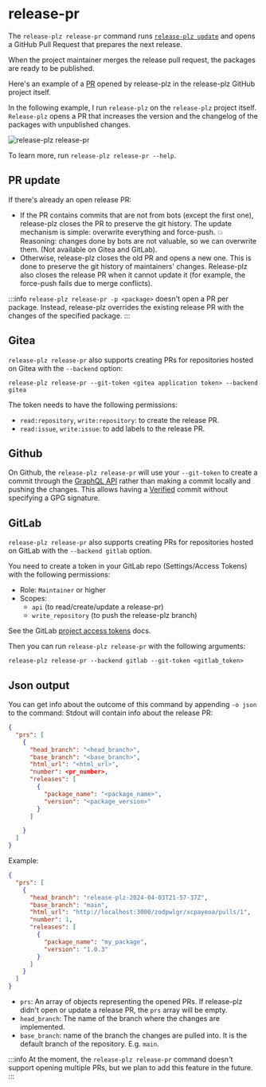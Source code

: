 # release-pr

The `release-plz release-pr` command runs [`release-plz update`](update.md) and
opens a GitHub Pull Request that prepares the next release.

When the project maintainer merges the release pull request, the packages are
ready to be published.

Here's an example of a [PR](https://github.com/release-plz/release-plz/pull/377)
opened by release-plz in the release-plz GitHub project itself.

In the following example, I run `release-plz` on the `release-plz` project
itself.
`Release-plz` opens a PR that increases the version and the changelog of the
packages with unpublished changes.

![release-plz release-pr](https://user-images.githubusercontent.com/11428655/160772903-544c7578-7c17-4311-b6ca-a1aefeabe799.gif)

To learn more, run `release-plz release-pr --help`.

## PR update

If there's already an open release PR:

- If the PR contains commits that are not from bots (except the first one),
  release-plz closes the PR to preserve the git history.
  The update mechanism is simple: overwrite everything and force-push. 💥
  Reasoning: changes done by bots are not valuable, so we can overwrite them.
  (Not available on Gitea and GitLab).
- Otherwise, release-plz closes the old PR and opens a new one.
  This is done to preserve the git history of maintainers' changes.
  Release-plz also closes the release PR when it cannot update it
  (for example, the force-push fails due to merge conflicts).

:::info
`release-plz release-pr -p <package>` doesn't open a PR per package.
Instead, release-plz overrides the existing release PR with the changes of the specified package.
:::

## Gitea

`release-plz release-pr` also supports creating PRs for repositories hosted on
Gitea with the `--backend` option:

`release-plz release-pr --git-token <gitea application token> --backend gitea`

The token needs to have the following permissions:

- `read:repository`, `write:repository`: to create the release PR.
- `read:issue`, `write:issue`: to add labels to the release PR.

## Github

On Github, the `release-plz release-pr` will use your `--git-token` to create a commit
through the [GraphQL API](https://docs.github.com/en/graphql) rather
than making a commit locally and pushing the changes.
This allows having a [Verified](https://docs.github.com/en/authentication/managing-commit-signature-verification/about-commit-signature-verification)
commit without specifying a GPG signature.

## GitLab

`release-plz release-pr` also supports creating PRs for repositories hosted on GitLab with
the `--backend gitlab` option.

You need to create a token in your GitLab repo (Settings/Access Tokens) with the following
permissions:

- Role: `Maintainer` or higher
- Scopes:
  - `api` (to read/create/update a release-pr)
  - `write_repository` (to push the release-plz branch)

See the GitLab [project access tokens](https://docs.gitlab.com/ee/user/project/settings/project_access_tokens.html)
docs.

Then you can run `release-plz release-pr` with the following arguments:

`release-plz release-pr --backend gitlab --git-token <gitlab_token>`

## Json output

You can get info about the outcome of this command by appending `-o json` to the command:
Stdout will contain info about the release PR:

```json
{
  "prs": [
    {
      "head_branch": "<head_branch>",
      "base_branch": "<base_branch>",
      "html_url": "<html_url>",
      "number": <pr_number>,
      "releases": [
        {
          "package_name": "<package_name>",
          "version": "<package_version>"
        }
      ]

    }
  ]
}
```

Example:

```json
{
  "prs": [
    {
      "head_branch": "release-plz-2024-04-03T21-57-37Z",
      "base_branch": "main",
      "html_url": "http://localhost:3000/zodpwlgr/xcpayeoa/pulls/1",
      "number": 1,
      "releases": [
        {
          "package_name": "my_package",
          "version": "1.0.3"
        }
      ]
    }
  ]
}
```

- `prs`: An array of objects representing the opened PRs.
  If release-plz didn't open or update a release PR, the `prs` array will be empty.
- `head_branch`: The name of the branch where the changes are implemented.
- `base_branch`: name of the branch the changes are pulled into.
  It is the default branch of the repository. E.g. `main`.

:::info
At the moment, the `release-plz release-pr` command doesn't support opening multiple PRs, but we
plan to add this feature in the future.
:::
